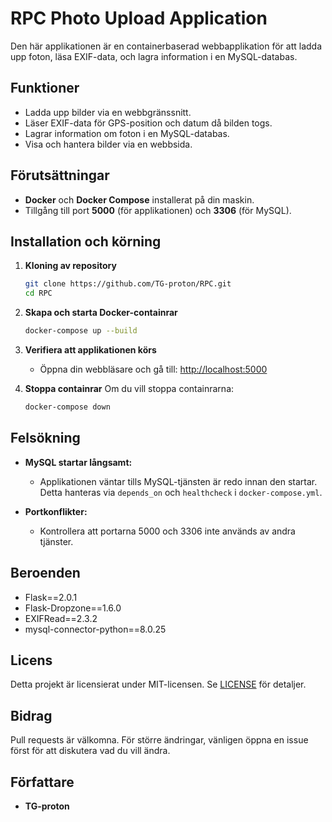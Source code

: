 # RPC Photo Upload Application

Den här applikationen är en containerbaserad webbapplikation för att ladda upp foton, läsa EXIF-data, och lagra information i en MySQL-databas.

## Funktioner
- Ladda upp bilder via en webbgränssnitt.
- Läser EXIF-data för GPS-position och datum då bilden togs.
- Lagrar information om foton i en MySQL-databas.
- Visa och hantera bilder via en webbsida.

## Förutsättningar
- **Docker** och **Docker Compose** installerat på din maskin.
- Tillgång till port **5000** (för applikationen) och **3306** (för MySQL).

## Installation och körning

1. **Kloning av repository**
   ```sh
   git clone https://github.com/TG-proton/RPC.git
   cd RPC
   ```

2. **Skapa och starta Docker-containrar**
   ```sh
   docker-compose up --build
   ```

3. **Verifiera att applikationen körs**
   - Öppna din webbläsare och gå till: [http://localhost:5000](http://localhost:5000)

4. **Stoppa containrar**
   Om du vill stoppa containrarna:
   ```sh
   docker-compose down
   ```

## Felsökning
- **MySQL startar långsamt:**
  - Applikationen väntar tills MySQL-tjänsten är redo innan den startar. Detta hanteras via `depends_on` och `healthcheck` i `docker-compose.yml`.

- **Portkonflikter:**
  - Kontrollera att portarna 5000 och 3306 inte används av andra tjänster.

## Beroenden
- Flask==2.0.1
- Flask-Dropzone==1.6.0
- EXIFRead==2.3.2
- mysql-connector-python==8.0.25

## Licens
Detta projekt är licensierat under MIT-licensen. Se [LICENSE](LICENSE) för detaljer.

## Bidrag
Pull requests är välkomna. För större ändringar, vänligen öppna en issue först för att diskutera vad du vill ändra.

## Författare
- **TG-proton**

